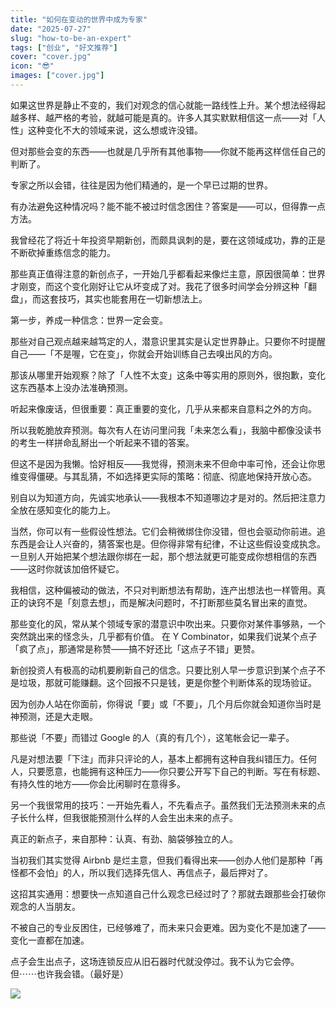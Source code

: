 ```yaml
---
title: "如何在变动的世界中成为专家"
date: "2025-07-27"
slug: "how-to-be-an-expert"
tags: ["创业", "好文推荐"]
cover: "cover.jpg"
icon: "😎"
images: ["cover.jpg"]
---
```

如果这世界是静止不变的，我们对观念的信心就能一路线性上升。某个想法经得起越多样、越严格的考验，就越可能是真的。许多人其实默默相信这一点——对「人性」这种变化不大的领域来说，这么想或许没错。



但对那些会变的东西——也就是几乎所有其他事物——你就不能再这样信任自己的判断了。



专家之所以会错，往往是因为他们精通的，是一个早已过期的世界。



有办法避免这种情况吗？能不能不被过时信念困住？答案是——可以，但得靠一点方法。



我曾经花了将近十年投资早期新创，而颇具讽刺的是，要在这领域成功，靠的正是不断砍掉重练信念的能力。



那些真正值得注意的新创点子，一开始几乎都看起来像烂主意，原因很简单：世界才刚变，而这个变化刚好让它从坏变成了对。我花了很多时间学会分辨这种「翻盘」，而这套技巧，其实也能套用在一切新想法上。



第一步，养成一种信念：世界一定会变。



那些对自己观点越来越笃定的人，潜意识里其实是认定世界静止。只要你不时提醒自己——「不是喔，它在变」，你就会开始训练自己去嗅出风的方向。



那该从哪里开始观察？除了「人性不太变」这条中等实用的原则外，很抱歉，变化这东西基本上没办法准确预测。



听起来像废话，但很重要：真正重要的变化，几乎从来都来自意料之外的方向。



所以我乾脆放弃预测。每次有人在访问里问我「未来怎么看」，我脑中都像没读书的考生一样拼命乱掰出一个听起来不错的答案。



但这不是因为我懒。恰好相反——我觉得，预测未来不但命中率可怜，还会让你思维变得僵硬。与其乱猜，不如选择更实际的策略：彻底、彻底地保持开放心态。



别自以为知道方向，先诚实地承认——我根本不知道哪边才是对的。然后把注意力全放在感知变化的能力上。



当然，你可以有一些假设性想法。它们会稍微绑住你没错，但也会驱动你前进。追东西是会让人兴奋的，猜答案也是。但你得非常有纪律，不让这些假设变成执念。
一旦别人开始把某个想法跟你绑在一起，那个想法就更可能变成你想相信的东西——这时你就该加倍怀疑它。



我相信，这种偏被动的做法，不只对判断想法有帮助，连产出想法也一样管用。真正的诀窍不是「刻意去想」，而是解决问题时，不打断那些莫名冒出来的直觉。



那些变化的风，常从某个领域专家的潜意识中吹出来。只要你对某件事够熟，一个突然跳出来的怪念头，几乎都有价值。
在 Y Combinator，如果我们说某个点子「疯了点」，那通常是称赞——搞不好还比「这点子不错」更赞。



新创投资人有极高的动机要刷新自己的信念。只要比别人早一步意识到某个点子不是垃圾，那就可能赚翻。这个回报不只是钱，更是你整个判断体系的现场验证。



因为创办人站在你面前，你得说「要」或「不要」，几个月后你就会知道你当时是神预测，还是大走眼。



那些说「不要」而错过 Google 的人（真的有几个），这笔帐会记一辈子。



凡是对想法要「下注」而非只评论的人，基本上都拥有这种自我纠错压力。任何人，只要愿意，也能拥有这种压力——你只要公开写下自己的判断。写在有标题、有持久性的地方——你会比闲聊时在意得多。



另一个我很常用的技巧：一开始先看人，不先看点子。虽然我们无法预测未来的点子长什么样，但我很能预测什么样的人会生出未来的点子。



真正的新点子，来自那种：认真、有劲、脑袋够独立的人。



当初我们其实觉得 Airbnb 是烂主意，但我们看得出来——创办人他们是那种「再怪都不会怕」的人，所以我们选择先信人、再信点子，最后押对了。



这招其实通用：想要快一点知道自己什么观念已经过时了？那就去跟那些会打破你观念的人当朋友。



不被自己的专业反困住，已经够难了，而未来只会更难。因为变化不是加速了——变化一直都在加速。



点子会生出点子，这场连锁反应从旧石器时代就没停过。我不认为它会停。
但⋯⋯也许我会错。（最好是）




![](https://prod-files-secure.s3.us-west-2.amazonaws.com/112d0858-5090-4d34-a606-b75eb8d65fd2/46476355-9cf3-4e99-9b7a-3531bc426380/1000202064.png?X-Amz-Algorithm=AWS4-HMAC-SHA256&X-Amz-Content-Sha256=UNSIGNED-PAYLOAD&X-Amz-Credential=ASIAZI2LB466UQUXSZBU%2F20251016%2Fus-west-2%2Fs3%2Faws4_request&X-Amz-Date=20251016T114308Z&X-Amz-Expires=3600&X-Amz-Security-Token=IQoJb3JpZ2luX2VjEOH%2F%2F%2F%2F%2F%2F%2F%2F%2F%2FwEaCXVzLXdlc3QtMiJHMEUCIGDnLAX5KlFJ%2B1DQSbbOG4l5rq9u2opNYXHe2A61IxBoAiEAmkuTkzkro3jpIwmxFRdfbOCEVmtVlSvYWdh7atipkbEqiAQIiv%2F%2F%2F%2F%2F%2F%2F%2F%2F%2FARAAGgw2Mzc0MjMxODM4MDUiDJ6tvNVvlINdgdjH8SrcA4kW4%2F7UzaE1yHgmw97p4zsmUAhh1d8UHmwhGcGOMZ7ZbdzEucXM9M5g%2Btg4vgn7omkXWwdaYQ5Ng%2BjDkKiSPIFg%2B0jQT%2BTeuhDyWgnCPZ6WhuFdF8y5opwKc%2FO8fYcYO8mGP801Tj6ULC7oT9HFOJ5aKXL8IkpdTsAByjWPkiCEGav7VL2SJp8dWvTZeGiwaYOrOeqvcRc0AwF6DzUue1Pu%2FTmvDhe73jNZtLMgD3scALXhLAYCjgteG28DRUTWEJB50XLlES4r8lG4sus1%2BCv910Ozbi9q%2Bjtsns668tiCBEwRqNYSEuQvkesxIvv863ddL3DV22m8Ob4ZjKXSZnTGmvgqtRS%2FXlAC846NCG1RL%2BhziUMm0UI2TlftWsHsUEBmhT7qWG781JXDVqGSx9eVRCqpQEF9DzrVbSmR6XCYdrKFvqlo8WWWkR%2BC9PSoH7N7vh6HBG%2BONkkWZTBNuJEY7EjfrrRhwDHHVwy8xFh%2BMqELyGNltnOvQZu%2Fn6WSl9qqb9Kd69PRnHLFK9%2BROOUTnpWeAh5Cw3u%2BkWaDaN8bQGL58fJWoidehA%2B%2Fj7NowPtDvIXBch3r%2FqA0g30n%2FFlnIfM2%2B3eAkg%2F1UlBIaCNvfFYxzyIPf%2BiwZY9IMIjawscGOqUB3qJN1p3uyNy08LP6vRQ7BAgBbUiSNtsVuHaCVnm%2F9R8NL6Po%2Bsd%2FO6HlONXX33bh7%2FjtR%2Fhf2DDkV0v3pD%2F3e%2FbHj%2BKLS%2BEAF08rxvodq%2BLTTOx5I7PIqKDpUV6V3aKupj1g7k%2BvS5RJpx8XI5s%2Flvrb%2F6XR8o9pxp8ValiOlKyXNz6pNNLvFmyxvxIpUuWsztznlhu1r8sckJSab26XrOLLmtMo&X-Amz-Signature=346b23e62d02ed80c19ea2e42e9b5c806b50cbf190bf4c945b905d4868dbd6cc&X-Amz-SignedHeaders=host&x-amz-checksum-mode=ENABLED&x-id=GetObject)

